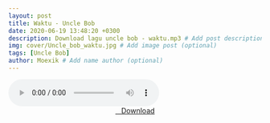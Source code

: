 ```yaml
---
layout: post
title: Waktu - Uncle Bob
date: 2020-06-19 13:48:20 +0300
description: Download lagu uncle bob - waktu.mp3 # Add post description (optional)
img: cover/Uncle_bob_waktu.jpg # Add image post (optional)
tags: [Uncle Bob]
author: Moexik # Add name author (optional)
---
```


<audio class='js-player' style="--plyr-color-main: #212121;" controls>
<source src="https://drive.google.com/uc?authuser=0&id=1Gg75hvmSSEug3D8GULfXF64OcHHvgen4&export=download" type="audio/mp3">
</audio><br />

<center>
<a href="/dl/waktu-unclebob/" ><i class="fa fa-caret-down" aria-hidden="true"></i>&nbsp; &nbsp;Download</a>
</center><br />
